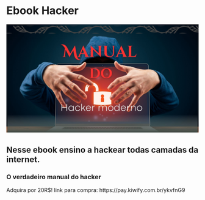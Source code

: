 <h1>Ebook Hacker</h1>
<img src="logo-ebook_d30c9446586f47fabe5fbc2f99a988f7.jpg" width=600>
<h2>Nesse ebook ensino a hackear todas camadas da internet.</h2>
<h3>O verdadeiro manual do hacker</h3>
Adquira por 20R$!
link para compra:  https://pay.kiwify.com.br/ykvfnG9
